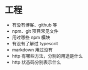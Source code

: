 # 工程

- 有没有博客、github 等
- npm、git 项目常见文件
- 用过哪些 npm 模块
- 有没有了解过 typescrit
- markdown 用过没有
- http 有哪些方法，分别的用途是什么
- http 状态码分别表示什么
